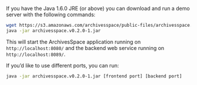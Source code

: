 If you have the Java 1.6.0 JRE (or above) you can download and run a demo server with the following commands:

```sh
wget https://s3.amazonaws.com/archivesspace/public-files/archivesspace.v0.2.0-1.jar
java -jar archivesspace.v0.2.0-1.jar
```

This will start the ArchivesSpace application running on `http://localhost:8080/` and the backend web service running on `http://localhost:8089/`.

If you’d like to use different ports, you can run:

```sh
java -jar archivesspace.v0.2.0-1.jar [frontend port] [backend port]
```